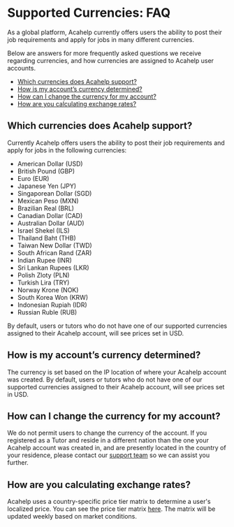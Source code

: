 # Supported Currencies: FAQ

As a global platform, Acahelp currently offers users the ability to post their job requirements and apply for jobs in many different currencies.

Below are answers for more frequently asked questions we receive regarding currencies, and how currencies are assigned to Acahelp user accounts.

- [Which currencies does Acahelp support?](#which-currencies-does-acahelp-support)
- [How is my account’s currency determined?](#how-is-my-accounts-currency-determined)
- [How can I change the currency for my account?](#how-can-i-change-the-currency-for-my-account)
- [How are you calculating exchange rates?](#how-are-you-calculating-exchange-rates)


## Which currencies does Acahelp support?

Currently Acahelp offers users the ability to post their job requirements and apply for jobs in the following currencies:

- American Dollar (USD)
- British Pound (GBP)
- Euro (EUR)
- Japanese Yen (JPY)
- Singaporean Dollar (SGD)
- Mexican Peso (MXN)
- Brazilian Real (BRL)
- Canadian Dollar (CAD)
- Australian Dollar (AUD)
- Israel Shekel (ILS)
- Thailand Baht (THB)
- Taiwan New Dollar (TWD)
- South African Rand (ZAR)
- Indian Rupee (INR)
- Sri Lankan Rupees (LKR)
- Polish Zloty (PLN)
- Turkish Lira (TRY)
- Norway Krone (NOK)
- South Korea Won (KRW)
- Indonesian Rupiah (IDR)
- Russian Ruble (RUB)

By default, users or tutors who do not have one of our supported currencies assigned to their Acahelp account, will see prices set in USD.

## How is my account’s currency determined?

The currency is set based on the IP location of where your Acahelp account was created. By default, users or tutors who do not have one of our supported currencies assigned to their Acahelp account, will see prices set in USD.

## How can I change the currency for my account?

We do not permit users to change the currency of the account. If you registered as a Tutor and reside in a different nation than the one your Acahelp account was created in, and are presently located in the country of your residence, please contact our [support team](mailto:support@acahelp.net) so we can assist you further.

## How are you calculating exchange rates?

Acahelp uses a country-specific price tier matrix to determine a user's localized price. You can see the price tier matrix [here](#).  The matrix will be updated weekly based on market conditions.
